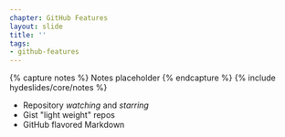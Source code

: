 ```yaml
---
chapter: GitHub Features
layout: slide
title: ''
tags:
- github-features
---
```


{% capture notes %}
Notes placeholder
{% endcapture %}
{% include hydeslides/core/notes %}

* Repository *watching* and *starring*
* Gist "light weight" repos
* GitHub flavored Markdown
